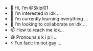- 👋 Hi, I’m @Skipl01
- 👀 I’m interested in idk ...
- 🌱 I’m currently learning everything ...
- 💞️ I’m looking to collaborate on idk ...
- 📫 How to reach me idk...
- 😄 Pronouns:s k i p l ...
- ⚡ Fun fact: im not gay  ...

<!---
Skipl01/Skipl01 is a ✨ special ✨ repository because its `README.md` (this file) appears on your GitHub profile.
You can click the Preview link to take a look at your changes.
--->
